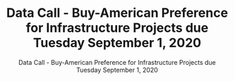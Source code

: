 ---
layout: resources-landing
title: "Data Call - Buy-American Preference for Infrastructure Projects due Tuesday September 1, 2020"
subtitle: "Data Call - Buy-American Preference for Infrastructure Projects due Tuesday September 1, 2020"
external_link: https://www.whitehouse.gov/wp-content/uploads/2020/08/M-20-30.pdf
filters: federal-financial-assistance memorandum omb 2020
---